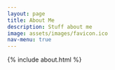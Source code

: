```yaml
---
layout: page
title: About Me
description: Stuff about me
image: assets/images/favicon.ico
nav-menu: true
---
```


<!-- Main -->
<div id="main" class="alt">

<!-- One -->
<section id="one">
	<div class="inner">

<!-- Content -->
{% include about.html %}
</div>
</section>
